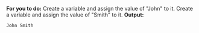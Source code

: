 
**For you to do:**
Create a variable and assign the value of "John" to it.
Create a variable and assign the value of "Smith" to it.
**Output:**
```
John Smith
 